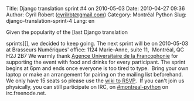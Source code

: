 Title: Django translation sprint #4 on 2010-05-03
Date: 2010-04-27 09:36
Author: Cyril Robert (cyrilrbt@gmail.com)
Category: Montréal Python
Slug: django-translation-sprint-4
Lang: en

<!--:en-->Given the popularity of the [last Django translation
sprints][], we decided to keep going. The next sprint will be on
2010-05-03 at Brasseurs Numériques' office: 1124 Marie-Anne, suite 11, 
Montréal, QC H2J 2B7 We warmly thank [Agence Universitaire de la
Francophonie][] for supporting the event with food and drinks for every
participant. The sprint begins at 6pm and ends once everyone is too
tired to type.  Bring your own laptop or make an arrangement for pairing
on the mailing list beforehand.  We only have 15 seats so please use the
[wiki to RSVP][].  If you can't join us physically, you can still
participate on IRC, on [\#montreal-python][] on irc.freenode.net.

  [last Django translation sprints]: http://www.montrealpython.org/2010/03/django-translation-sprint-3-on-2010-03-31/
  [Agence Universitaire de la Francophonie]: http://www.auf.org/
  [wiki to RSVP]: http://wiki.montrealpython.org/index.php/Translation_of_Django_4
  [\#montreal-python]: irc://irc.freenode.net/montreal-python
